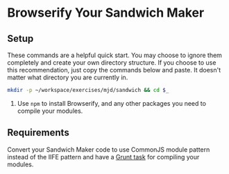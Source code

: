 # Browserify Your Sandwich Maker

## Setup

These commands are a helpful quick start. You may choose to ignore them completely and create your own directory structure. If you choose to use this recommendation, just copy the commands below and paste. It doesn't matter what directory you are currently in.

```bash
mkdir -p ~/workspace/exercises/mjd/sandwich && cd $_
```

1. Use `npm` to install Browserify, and any other packages you need to compile your modules.

## Requirements

Convert your Sandwich Maker code to use CommonJS module pattern instead of the IIFE pattern and have a [Grunt task](../resources/BROWSERIFY_GRUNTFILE.md) for compiling your modules.
